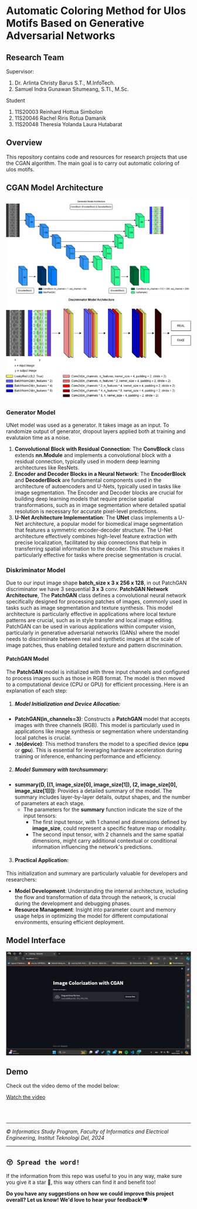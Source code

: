 # Automatic Coloring Method for Ulos Motifs Based on Generative Adversarial Networks
## Research Team
Supervisor:
1. Dr. Arlinta Christy Barus S.T., M.InfoTech.
2. Samuel Indra Gunawan Situmeang, S.TI., M.Sc.

Student
1. 11S20003 Reinhard Hottua Simbolon
2. 11S20046 Rachel Riris Rotua Damanik
3. 11S20048 Theresia Yolanda Laura Hutabarat

## Overview
This repository contains code and resources for research projects that use the CGAN algorithm. The main goal is to carry out automatic coloring of ulos motifs.

## CGAN Model Architecture
![CGAN Generator Model Architecture](img/Gen_Architecture.png)
![CGAN Discriminator Model Architecture](img/Disc_Architecture.png)

### Generator Model
UNet model was used as a generator. It takes image as an input. To randomize output of generator, dropout layers applied both at training and evalutaion time as a noise.
1. **Convolutional Block with Residual Connection**: The **ConvBlock** class extends **nn.Module** and implements a convolutional block with a residual connection, typically used in modern deep learning architectures like ResNets.
2. **Encoder and Decoder Blocks in a Neural Network**: The **EncoderBlock** and **DecoderBlock** are fundamental components used in the architecture of autoencoders and U-Nets, typically used in tasks like image segmentation. 
The Encoder and Decoder blocks are crucial for building deep learning models that require precise spatial transformations, such as in image segmentation where detailed spatial resolution is necessary for accurate pixel-level predictions.
3. **U-Net Architecture Implementation**: The **UNet** class implements a U-Net architecture, a popular model for biomedical image segmentation that features a symmetric encoder-decoder structure.
The U-Net architecture effectively combines high-level feature extraction with precise localization, facilitated by skip connections that help in transferring spatial information to the decoder. This structure makes it particularly effective for tasks where precise segmentation is crucial.

### Diskriminator Model
Due to our input image shape **batch_size x 3 x 256 x 128**, in out PatchGAN discriminator we have 3 sequential **3 x 3** conv. **PatchGAN Network Architecture**, The **PatchGAN** class defines a convolutional neural network specifically designed for processing patches of images, commonly used in tasks such as image segmentation and texture synthesis. This model architecture is particularly effective in applications where local texture patterns are crucial, such as in style transfer and local image editing.
PatchGAN can be used in various applications within computer vision, particularly in generative adversarial networks (GANs) where the model needs to discriminate between real and synthetic images at the scale of image patches, thus enabling detailed texture and pattern discrimination.

#### PatchGAN Model
The **PatchGAN** model is initialized with three input channels and configured to process images such as those in RGB format. The model is then moved to a computational device (CPU or GPU) for efficient processing. Here is an explanation of each step:

1. ##### Model Initialization and Device Allocation:
- **PatchGAN(in_channels=3)**: Constructs a **PatchGAN** model that accepts images with three channels (RGB). This model is particularly used in applications like image synthesis or segmentation where understanding local patches is crucial.
- **.to(device)**: This method transfers the model to a specified device (**cpu** or **gpu**). This is essential for leveraging hardware acceleration during training or inference, enhancing performance and efficiency.

2. ##### Model Summary with torchsummary:
- **summary(D, [(1, image_size[0], image_size[1]), (2, image_size[0], image_size[1])])**: Provides a detailed summary of the model. The summary includes layer-by-layer details, output shapes, and the number of parameters at each stage.
  - The parameters for the **summary** function indicate the size of the input tensors:
    - The first input tensor, with 1 channel and dimensions defined by **image_size**, could represent a specific feature map or modality.
    - The second input tensor, with 2 channels and the same spatial dimensions, might carry additional contextual or conditional information influencing the network's predictions.

3. #### Practical Application:
This initialization and summary are particularly valuable for developers and researchers:
- **Model Development**: Understanding the internal architecture, including the flow and transformation of data through the network, is crucial during the development and debugging phases.
- **Resource Management**: Insight into parameter count and memory usage helps in optimizing the model for different computational environments, ensuring efficient deployment.



## Model Interface
![web-overview](img/Interface.png)

## Demo
Check out the video demo of the model below:

[Watch the video](https://youtu.be/TnptLsgex_I)

<br> <br>

---

*© Informatics Study Program, Faculty of Informatics and Electrical Engineering, Institut Teknologi Del, 2024*

---

## `😚 Spread the word!`
If the information from this repo was useful to you in any way, make sure you give it a star 🌟, this way others can find it and benefit too!

**Do you have any suggestions on how we could improve this project overall? Let us know! We'd love to hear your feedback!❤️**
